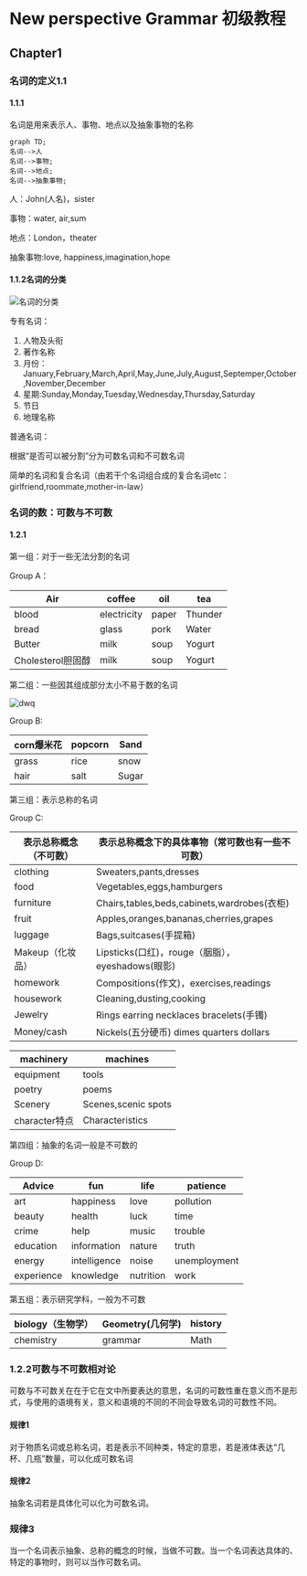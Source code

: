 # New perspective Grammar 初级教程

## Chapter1

### 名词的定义1.1

#### 1.1.1

名词是用来表示人、事物、地点以及抽象事物的名称

```mermaid
graph TD;
名词-->人
名词-->事物;
名词-->地点;
名词-->抽象事物;
```

人：John(人名)，sister

事物：water, air,sum

地点：London，theater

抽象事物:love, happiness,imagination,hope

#### 1.1.2名词的分类

![名词的分类](/Users/luoyaohui/Desktop/xmind/名词的分类.png)

专有名词：

1. 人物及头衔
2. 著作名称
3. 月份：January,February,March,April,May,June,July,August,Septemper,October,November,December
4. 星期:Sunday,Monday,Tuesday,Wednesday,Thursday,Saturday
5. 节日
6. 地理名称

普通名词：

根据“是否可以被分割”分为可数名词和不可数名词

简单的名词和复合名词（由若干个名词组合成的复合名词etc：girlfriend,roommate,mother-in-law）

### 名词的数：可数与不可数

#### 1.2.1

第一组：对于一些无法分割的名词

Group A：

| Air               | coffee      | oil   | tea     |
| ----------------- | ----------- | ----- | ------- |
| blood             | electricity | paper | Thunder |
| bread             | glass       | pork  | Water   |
| Butter            | milk        | soup  | Yogurt  |
| Cholesterol胆固醇 | milk        | soup  | Yogurt  |

第二组：一些因其组成部分太小不易于数的名词

![dwq](/Users/luoyaohui/Downloads/4.jpg)

Group B:

| corn爆米花 | popcorn | Sand  |
| :--------- | ------- | ----- |
| grass      | rice    | snow  |
| hair       | salt    | Sugar |

第三组：表示总称的名词

Group C:

| 表示总称概念（不可数） | 表示总称概念下的具体事物（常可数也有一些不可数） |
| ---------------------- | ------------------------------------------------ |
| clothing               | Sweaters,pants,dresses                           |
| food                   | Vegetables,eggs,hamburgers                       |
| furniture              | Chairs,tables,beds,cabinets,wardrobes(衣柜)      |
| fruit                  | Apples,oranges,bananas,cherries,grapes           |
| luggage                | Bags,suitcases(手提箱)                           |
| Makeup（化妆品）       | Lipsticks(口红)，rouge（胭脂），eyeshadows(眼影) |
| homework               | Compositions(作文)，exercises,readings           |
| housework              | Cleaning,dusting,cooking                         |
| Jewelry                | Rings earring necklaces bracelets(手镯)          |
| Money/cash             | Nickels(五分硬币) dimes quarters dollars         |

| machinery     | machines            |
| ------------- | ------------------- |
| equipment     | tools               |
| poetry        | poems               |
| Scenery       | Scenes,scenic spots |
| character特点 | Characteristics     |

第四组：抽象的名词一般是不可数的

Group D:

| Advice     | fun          | life      | patience     |
| ---------- | ------------ | --------- | ------------ |
| art        | happiness    | love      | pollution    |
| beauty     | health       | luck      | time         |
| crime      | help         | music     | trouble      |
| education  | information  | nature    | truth        |
| energy     | intelligence | noise     | unemployment |
| experience | knowledge    | nutrition | work         |

第五组：表示研究学科，一般为不可数

| biology（生物学） | Geometry(几何学) | history |
| ----------------- | ---------------- | ------- |
| chemistry         | grammar          | Math    |

### 1.2.2可数与不可数相对论

可数与不可数关在在于它在文中所要表达的意思，名词的可数性重在意义而不是形式，与使用的语境有关，意义和语境的不同的不同会导致名词的可数性不同。

#### 规律1

对于物质名词或总称名词，若是表示不同种类，特定的意思，若是液体表达“几杯、几瓶”数量，可以化成可数名词

#### 规律2

抽象名词若是具体化可以化为可数名词。

### 规律3

当一个名词表示抽象、总称的概念的时候，当做不可数。当一个名词表达具体的、特定的事物时，则可以当作可数名词。
